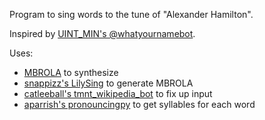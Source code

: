 Program to sing words to the tune of "Alexander Hamilton".

Inspired by [UINT\_MIN's @whatyournamebot](https://twitter.com/whatyournamebot).

Uses:
- [MBROLA](https://github.com/numediart/MBROLA) to synthesize
- [snappizz's LilySing](https://github.com/snappizz/lilysing) to generate MBROLA
- [catleeball's tmnt\_wikipedia\_bot](https://github.com/catleeball/tmnt_wikipedia_bot) to fix up input
- [aparrish's pronouncingpy](https://github.com/aparrish/pronouncingpy) to get syllables for each word

